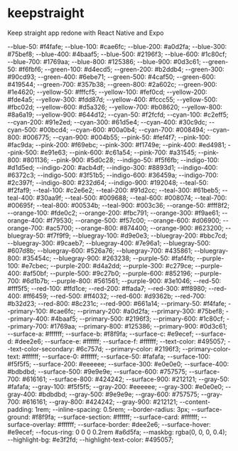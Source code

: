 # keepstraight
Keep straight app redone with React Native and Expo


--blue-50: #f4fafe;
--blue-100: #cae6fc;
--blue-200: #a0d2fa;
--blue-300: #75bef8;
--blue-400: #4baaf5;
--blue-500: #2196f3;
--blue-600: #1c80cf;
--blue-700: #1769aa;
--blue-800: #125386;
--blue-900: #0d3c61;
--green-50: #f6fbf6;
--green-100: #d4ecd5;
--green-200: #b2ddb4;
--green-300: #90cd93;
--green-400: #6ebe71;
--green-500: #4caf50;
--green-600: #419544;
--green-700: #357b38;
--green-800: #2a602c;
--green-900: #1e4620;
--yellow-50: #fffcf5;
--yellow-100: #fef0cd;
--yellow-200: #fde4a5;
--yellow-300: #fdd87d;
--yellow-400: #fccc55;
--yellow-500: #fbc02d;
--yellow-600: #d5a326;
--yellow-700: #b08620;
--yellow-800: #8a6a19;
--yellow-900: #644d12;
--cyan-50: #f2fcfd;
--cyan-100: #c2eff5;
--cyan-200: #91e2ed;
--cyan-300: #61d5e4;
--cyan-400: #30c9dc;
--cyan-500: #00bcd4;
--cyan-600: #00a0b4;
--cyan-700: #008494;
--cyan-800: #006775;
--cyan-900: #004b55;
--pink-50: #fef4f7;
--pink-100: #fac9da;
--pink-200: #f69ebc;
--pink-300: #f1749e;
--pink-400: #ed4981;
--pink-500: #e91e63;
--pink-600: #c61a54;
--pink-700: #a31545;
--pink-800: #801136;
--pink-900: #5d0c28;
--indigo-50: #f5f6fb;
--indigo-100: #d1d5ed;
--indigo-200: #acb4df;
--indigo-300: #8893d1;
--indigo-400: #6372c3;
--indigo-500: #3f51b5;
--indigo-600: #36459a;
--indigo-700: #2c397f;
--indigo-800: #232d64;
--indigo-900: #192048;
--teal-50: #f2faf9;
--teal-100: #c2e6e2;
--teal-200: #91d2cc;
--teal-300: #61beb5;
--teal-400: #30aa9f;
--teal-500: #009688;
--teal-600: #008074;
--teal-700: #00695f;
--teal-800: #00534b;
--teal-900: #003c36;
--orange-50: #fff8f2;
--orange-100: #fde0c2;
--orange-200: #fbc791;
--orange-300: #f9ae61;
--orange-400: #f79530;
--orange-500: #f57c00;
--orange-600: #d06900;
--orange-700: #ac5700;
--orange-800: #874400;
--orange-900: #623200;
--bluegray-50: #f7f9f9;
--bluegray-100: #d9e0e3;
--bluegray-200: #bbc7cd;
--bluegray-300: #9caeb7;
--bluegray-400: #7e96a1;
--bluegray-500: #607d8b;
--bluegray-600: #526a76;
--bluegray-700: #435861;
--bluegray-800: #35454c;
--bluegray-900: #263238;
--purple-50: #faf4fb;
--purple-100: #e7cbec;
--purple-200: #d4a2dd;
--purple-300: #c279ce;
--purple-400: #af50bf;
--purple-500: #9c27b0;
--purple-600: #852196;
--purple-700: #6d1b7b;
--purple-800: #561561;
--purple-900: #3e1046;
--red-50: #fff5f5;
--red-100: #ffd1ce;
--red-200: #ffada7;
--red-300: #ff8980;
--red-400: #ff6459;
--red-500: #ff4032;
--red-600: #d9362b;
--red-700: #b32d23;
--red-800: #8c231c;
--red-900: #661a14;
--primary-50: #f4fafe;
--primary-100: #cae6fc;
--primary-200: #a0d2fa;
--primary-300: #75bef8;
--primary-400: #4baaf5;
--primary-500: #2196f3;
--primary-600: #1c80cf;
--primary-700: #1769aa;
--primary-800: #125386;
--primary-900: #0d3c61;
--surface-a: #ffffff;
--surface-b: #f8f9fa;
--surface-c: #e9ecef;
--surface-d: #dee2e6;
--surface-e: #ffffff;
--surface-f: #ffffff;
--text-color: #495057;
--text-color-secondary: #6c757d;
--primary-color: #2196f3;
--primary-color-text: #ffffff;
--surface-0: #ffffff;
--surface-50: #fafafa;
--surface-100: #f5f5f5;
--surface-200: #eeeeee;
--surface-300: #e0e0e0;
--surface-400: #bdbdbd;
--surface-500: #9e9e9e;
--surface-600: #757575;
--surface-700: #616161;
--surface-800: #424242;
--surface-900: #212121;
--gray-50: #fafafa;
--gray-100: #f5f5f5;
--gray-200: #eeeeee;
--gray-300: #e0e0e0;
--gray-400: #bdbdbd;
--gray-500: #9e9e9e;
--gray-600: #757575;
--gray-700: #616161;
--gray-800: #424242;
--gray-900: #212121;
--content-padding: 1rem;
--inline-spacing: 0.5rem;
--border-radius: 3px;
--surface-ground: #f8f9fa;
--surface-section: #ffffff;
--surface-card: #ffffff;
--surface-overlay: #ffffff;
--surface-border: #dee2e6;
--surface-hover: #e9ecef;
--focus-ring: 0 0 0 0.2rem #a6d5fa;
--maskbg: rgba(0, 0, 0, 0.4);
--highlight-bg: #e3f2fd;
--highlight-text-color: #495057;
